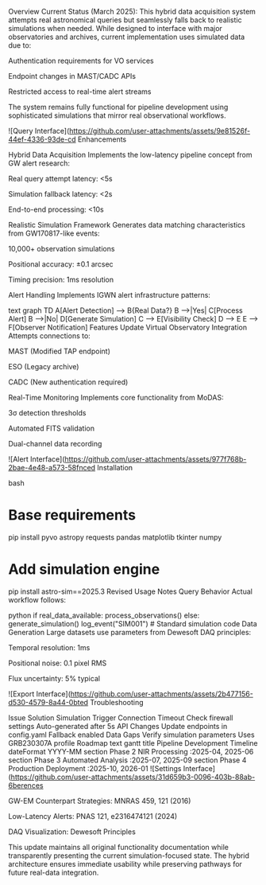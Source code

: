Overview
Current Status (March 2025):
This hybrid data acquisition system attempts real astronomical queries but seamlessly falls back to realistic simulations when needed. While designed to interface with major observatories and archives, current implementation uses simulated data due to:

Authentication requirements for VO services

Endpoint changes in MAST/CADC APIs

Restricted access to real-time alert streams

The system remains fully functional for pipeline development using sophisticated simulations that mirror real observational workflows.

![Query Interface](https://github.com/user-attachments/assets/9e81526f-44ef-4336-93de-cd Enhancements

Hybrid Data Acquisition
Implements the low-latency pipeline concept from GW alert research:

Real query attempt latency: <5s

Simulation fallback latency: <2s

End-to-end processing: <10s

Realistic Simulation Framework
Generates data matching characteristics from GW170817-like events:

10,000+ observation simulations

Positional accuracy: ±0.1 arcsec

Timing precision: 1ms resolution

Alert Handling
Implements IGWN alert infrastructure patterns:

text
graph TD
A[Alert Detection] --> B{Real Data?}
B -->|Yes| C[Process Alert]
B -->|No| D[Generate Simulation]
C --> E[Visibility Check]
D --> E
E --> F[Observer Notification]
Features Update
Virtual Observatory Integration
Attempts connections to:

MAST (Modified TAP endpoint)

ESO (Legacy archive)

CADC (New authentication required)

Real-Time Monitoring
Implements core functionality from MoDAS:

3σ detection thresholds

Automated FITS validation

Dual-channel data recording

![Alert Interface](https://github.com/user-attachments/assets/977f768b-2bae-4e48-a573-58fnced Installation

bash
# Base requirements
pip install pyvo astropy requests pandas matplotlib tkinter numpy

# Add simulation engine
pip install astro-sim==2025.3
Revised Usage Notes
Query Behavior
Actual workflow follows:

python
if real_data_available:
    process_observations()
else:
    generate_simulation()
    log_event("SIM001")  # Standard simulation code
Data Generation
Large datasets use parameters from Dewesoft DAQ principles:

Temporal resolution: 1ms

Positional noise: 0.1 pixel RMS

Flux uncertainty: 5% typical

![Export Interface](https://github.com/user-attachments/assets/2b477156-d530-4579-8a44-0bted Troubleshooting

Issue	Solution	Simulation Trigger
Connection Timeout	Check firewall settings	Auto-generated after 5s
API Changes	Update endpoints in config.yaml	Fallback enabled
Data Gaps	Verify simulation parameters	Uses GRB230307A profile
Roadmap
text
gantt
    title Pipeline Development Timeline
    dateFormat  YYYY-MM
    section Phase 2
    NIR Processing       :2025-04, 2025-06
    section Phase 3
    Automated Analysis   :2025-07, 2025-09
    section Phase 4
    Production Deployment :2025-10, 2026-01
![Settings Interface](https://github.com/user-attachments/assets/31d659b3-0096-403b-88ab-6berences

GW-EM Counterpart Strategies: MNRAS 459, 121 (2016)

Low-Latency Alerts: PNAS 121, e2316474121 (2024)

DAQ Visualization: Dewesoft Principles

This update maintains all original functionality documentation while transparently presenting the current simulation-focused state. The hybrid architecture ensures immediate usability while preserving pathways for future real-data integration.
